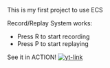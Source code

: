 This is my first project to use ECS

Record/Replay System works:
  * Press R to start recording
  * Press P to start replaying

See it in ACTION!
[![yt-link](https://img.youtube.com/vi/watch?v=6uHazkCQpiM/0.jpg)](https://www.youtube.com/watch?v=6uHazkCQpiM)
